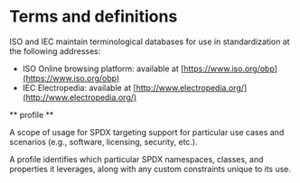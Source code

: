 # Terms and definitions

ISO and IEC maintain terminological databases for use in standardization
at the following addresses:

- ISO Online browsing platform: available at
  [https://www.iso.org/obp](https://www.iso.org/obp)
- IEC Electropedia: available at
  [http://www.electropedia.org/](http://www.electropedia.org/)

** profile **

A scope of usage for SPDX targeting support for particular use cases and
scenarios (e.g., software, licensing, security, etc.).

A profile identifies which particular SPDX namespaces, classes, and properties
it leverages, along with any custom constraints unique to its use.
